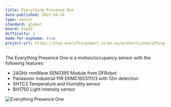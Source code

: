 ```yaml
---
title: Everything Presence One
date-published: 2022-04-16
type: sensor
standard: global
board: esp32
difficulty: 1
made-for-esphome: true
project-url: https://shop.everythingsmart.io/en-au/products/everything-presence-one-kit
---
```


The Everything Presence One is a motion/occupancy sensor with the following features:
- 24GHz mmWave SEN0395 Module from DFRobot
- Panasonic Industrial PIR EKMC1603111/3 with 12m detection
- SHTC3 Temperature and Humidity sensor
- BH1750 Light intensity sensor

![](/everythingsmartmotion-20.jpg "Everything Presence One")
